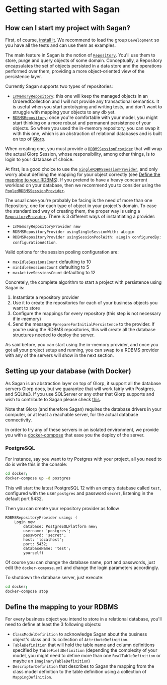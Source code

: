 # Getting started with Sagan

## How can I start my project with Sagan?

First, of course, [install it](how-to/how-to-load-in-pharo.md). We recommend to
load the
group `Development` so you have all the tests and can use them as examples.

The main feature in Sagan is the notion of [`Repository`](../source/Sagan-Core/Repository.class.st).
You'll use them to store, purge and query objects of some domain. Conceptually,
a Repository encapsulates the set of objects persisted in a data store and the
operations performed over them, providing a more object-oriented view of the
persistence layer.

Currently Sagan supports two types of repositories:

- [`InMemoryRepository`](../source/Sagan-Core/InMemoryRepository.class.st): this
  one will keep the managed objects in an OrderedCollection and I will not provide
  any transactional semantics. It is useful when you start prototyping and
  writing tests, and don't want to struggle with mapping your objects to any db yet.
- [`RDBMSRepository`](../source/Sagan-RDBMS/RDBMSRepository.class.st): once you're
  comfortable with your model, you might start thinking on a more robust and
  permanent persistence of your objects. So where you used the in-memory
  repository, you can swap it with this one, which is an abstraction of
  relational databases and is built on top of [Glorp](https://github.com/pharo-rdbms/glorp).

When creating one, you must provide a [`RDBMSSessionProvider`](../source/Sagan-RDBMS/RDBMSSessionProvider.class.st)
that will wrap the actual Glorp Session, whose responsibility, among other
things, is to login to your database of choice.

At first, is a good choice to use the [`SingleRDBMSSessionProvider`](../source/Sagan-RDBMS/SingleRDBMSSessionProvider.class.st),
and only worry about defining the mapping for your object correctly (see
[Define the mapping to your RDBMS](#define-the-mapping-to-your-rdbms)).
If you pretend to have a heavy concurrent workload on your database, then we
recommend you to consider using the [`PooledRDBMSSessionProvider`](../source/Sagan-RDBMS/PooledRDBMSSessionProvider.class.st).

The usual case you're probably be facing is the need of more than one Repository,
one for each type of object in your project's domain. To ease the
standardized way of creating them, the proper way is using a [`RepositoryProvider`](../source/Sagan-Core/RepositoryProvider.class.st).
There is 3 different ways of instantiating a provider:

- `InMemoryRepositoryProvider new`
- `RDBMSRepositoryProvider usingSingleSessionWith: aLogin`
- `RDBMSRepositoryProvider usingSessionPoolWith: aLogin configuredBy: configurationAction`.

Valid options for the session pooling configuration are:

- `maxIdleSessionsCount` defaulting to 10
- `minIdleSessionsCount` defaulting to 5
- `maxActiveSessionsCount` defaulting to 12

Concretely, the complete algorithm to start a project with persistence using
Sagan is:

1. Instantiate a repository provider
2. Use it to create the repositories for each of your business objects you want
   to store
3. Configure the mappings for every repository (this step is not necessary if in-memory)
4. Send the message `#prepareForInitialPersistence` to the provider. If you're
   using the RDBMS repositories, this will create all the database structures
   needed to deploy the server.

As said before, you can start using the in-memory provider, and once you got
all your project setup and running, you can swap to a RDBMS provider with any of
the servers will show in the next section.

## Setting up your database (with Docker)

As Sagan is an abstraction layer on top of Glorp, it support all the database
servers Glorp does, but we guarantee that will work fairly with Postgres, and
SQLite3. If you use SQLServer or any other that Glorp supports and wish to
contribute to Sagan please check [this](../CONTRIBUTING.md).

Note that Glorp (and therefore Sagan) requires the database drivers in your
computer, or at least a reachable server, for the actual database connectivity.

In order to try any of these servers in an isolated environment, we provide you
with a [docker-compose](../docker/docker-compose.yml) that ease you the deploy of
the server.

### PostgreSQL

For instance, say you want to try Postgres with your project, all you need to do
is write this in the console:

```bash
cd docker; 
docker-compose up -d postgres
```

This will start the latest PostgreSQL 12 with an empty database called `test`,
configured with the user `postgres` and password `secret`, listening in the
default port 5432.

Then you can create your repository provider as follow

```smalltalk
RDBMSRepositoryProvider using: (
    Login new
        database: PostgreSQLPlatform new;
        username: 'postgres';
        password: 'secret';
        host: 'localhost';
        port: 5432;
        databaseName: 'test';
        yourself)
```

Of course you can change the database name, port and passwords, just edit the
`docker-compose.yml` and change the login parameters accordingly.

To shutdown the database server, just execute:

```bash
cd docker; 
docker-compose stop 
```

## Define the mapping to your RDBMS

For every business object you intend to store in a relational database, you'll
need to define at least the 3 following objects:

- `ClassModelDefinition` to acknowledge Sagan about the business object's class
  and its collection of `AttributeDefinition`.
- `TableDefinition` that will hold the table name and column definitions
  specified by `TableFieldDefinition` (depending the complexity of your model,
  you might need to define more than one `RealTableDefinition` or maybe an `ImaginaryTableDefinition`)
- `DescriptorDefinition` that describes to Sagan the mapping from the class model
  definition to the table definition using a collection of `MappingDefinition`.
